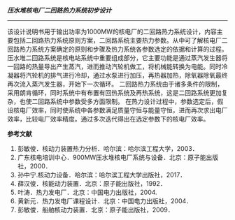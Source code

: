 ***压水堆核电厂二回路热力系统初步设计***

---

该设计说明书用于输出功率为1000MW的核电厂的二回路热力系统设计，内容主要包括二回路热力系统原则方案，二回路系统主要热力参数。从中可了解核电厂二回路热力系统方案确定的原则和步骤及热力系统各参数选定的依据和计算的过程。
压水堆二回路系统是核电站系统中重要组成部分，它主要功能是通过蒸汽发生器将一回路的热量导出产生蒸汽，进而推动汽轮机做工，将机械能转换为电能。同时冷凝器将汽轮机的排气进行冷却，通过水泵进行加压，再热器加热，除氧器除氧最终再次流入蒸汽发生器，开始下一次循环。
二回路热力系统由于诸多条件的限制，采用朗肯循环，同时系统中有布置有回热系统及再热系统，这是二回路系统更加复杂，也使二回路系统中参数受多方面限制。
在热力设计过程中，参数选定后，假设核电厂效率，同时使系统中各参数满足质量守恒与能量守恒，进而再次求出电厂效率，比较电厂效率精度。通过多次迭代得出在选定参数下的核电厂效率。

**参考文献**

1. 彭敏俊．核动力装置热力分析．哈尔滨：哈尔滨工程大学，2003．
2. 广东核电培训中心．900MW压水堆核电厂系统与设备．北京：原子能出版社，2000．
3. 孙中宁.核动力设备．哈尔滨：哈尔滨工程大学出版社，2017．
4. 薛汉俊．核能动力装置．北京：原子能出版社，1992．
5. 叶涛．热力发电厂．北京：中国电力出版社，2004.
6. 黄新元．热力发电厂课程设计．北京：中国电力出版社，2004．
7. 彭敏俊．船舶核动力装置．北京：原子能出版社，2009．
